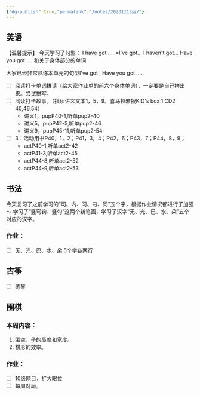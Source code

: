 ```yaml
---
{"dg-publish":true,"permalink":"/notes/20231113周/"}
---
```




## 英语
【温馨提示】
今天学习了句型： 
I have got ....  =I've got...
I haven't got...
Have you got ....
和关于身体部分的单词

大家已经非常熟练本单元的句型I've got , Have you got .....
- [ ] 阅读打卡单词拼读（给大家作业单的前六个身体单词），一定要是自己拼出来。尝试拼写。
- [ ] 阅读打卡故事。（指读讲义文本1，5，9。喜马拉雅搜KID's box  1 CD2 40,46,54）
	- 讲义1，pupP40-1,听单pup2-40
	- 讲义5，pupP42-5,听单pup2-46
	- 讲义9，pupP45-11,听单pup2-54
- [ ] 3：活动用书P40，1，2；P41，3，4；P42，6；P43，7；P44，8，9；
	- actP40-1,听单act2-42
	- actP41-3,听单act2-45
	- actP44-8,听单act2-52
	- actP44-9,听单act2-53
## 书法
今天复习了之前学习的“司、内、习、刁、同”五个字，根据作业情况都进行了加强～
学习了“竖弯钩、竖勾”这两个新笔画，学习了汉字“无、光、巴、水、朵”五个对应的汉字。
### 作业：
- [ ] 无、光、巴、水、朵 5个字各两行
## 古筝
- [ ] 练琴
## 围棋
### 本周内容：
1. 围空，子的高度和宽度。
2. 棋形的效率。
### 作业：
- [ ] 10级题目，扩大眼位
- [ ] 每周对局。
